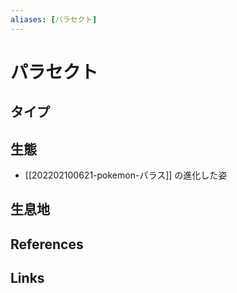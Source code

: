 ```yaml
---
aliases: [パラセクト]
---
```

# パラセクト

## タイプ



## 生態

- [[202202100621-pokemon-パラス]] の進化した姿

## 生息地



## References



## Links


